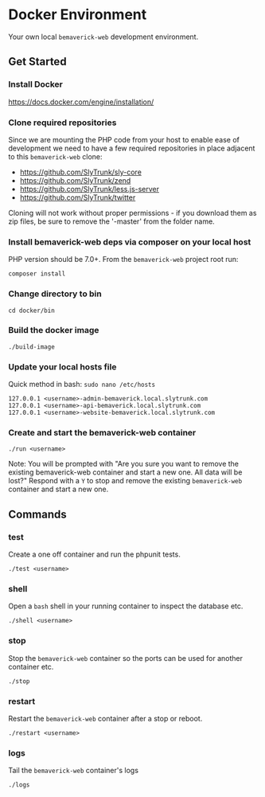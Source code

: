 # Docker Environment
Your own local `bemaverick-web` development environment.

## Get Started

### Install Docker  
https://docs.docker.com/engine/installation/

### Clone required repositories
Since we are mounting the PHP code from your host to enable ease of development we need to have a few required repositories in place adjacent to this `bemaverick-web` clone:

- https://github.com/SlyTrunk/sly-core
- https://github.com/SlyTrunk/zend
- https://github.com/SlyTrunk/less.js-server
- https://github.com/SlyTrunk/twitter

Cloning will not work without proper permissions - if you download them as zip files, be sure to remove the '-master' from the folder name.

### Install bemaverick-web deps via composer on your local host
PHP version should be 7.0+. From the `bemaverick-web` project root run:

```
composer install
```

### Change directory to bin
```
cd docker/bin
```

### Build the docker image
```
./build-image
```

### Update your local hosts file
Quick method in bash: `sudo nano /etc/hosts`
```
127.0.0.1 <username>-admin-bemaverick.local.slytrunk.com
127.0.0.1 <username>-api-bemaverick.local.slytrunk.com
127.0.0.1 <username>-website-bemaverick.local.slytrunk.com
```

### Create and start the bemaverick-web container
```
./run <username>
```

Note: You will be prompted with "Are you sure you want to remove the existing bemaverick-web container and start a new one. All data will be lost?" Respond with a `Y` to stop and remove the existing `bemaverick-web` container and start a new one.

## Commands

### test 
Create a one off container and run the phpunit tests.

```
./test <username>
```

### shell
Open a `bash` shell in your running container to inspect the database etc.

```
./shell <username>
```

### stop
Stop the `bemaverick-web` container so the ports can be used for another container etc.

```
./stop
```

### restart
Restart the `bemaverick-web` container after a stop or reboot.

```
./restart <username>
```

### logs
Tail the `bemaverick-web` container's logs

```
./logs
```

